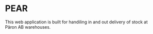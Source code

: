 # PEAR

This web application is built for handiling in and out delivery of stock at Päron AB warehouses. 


